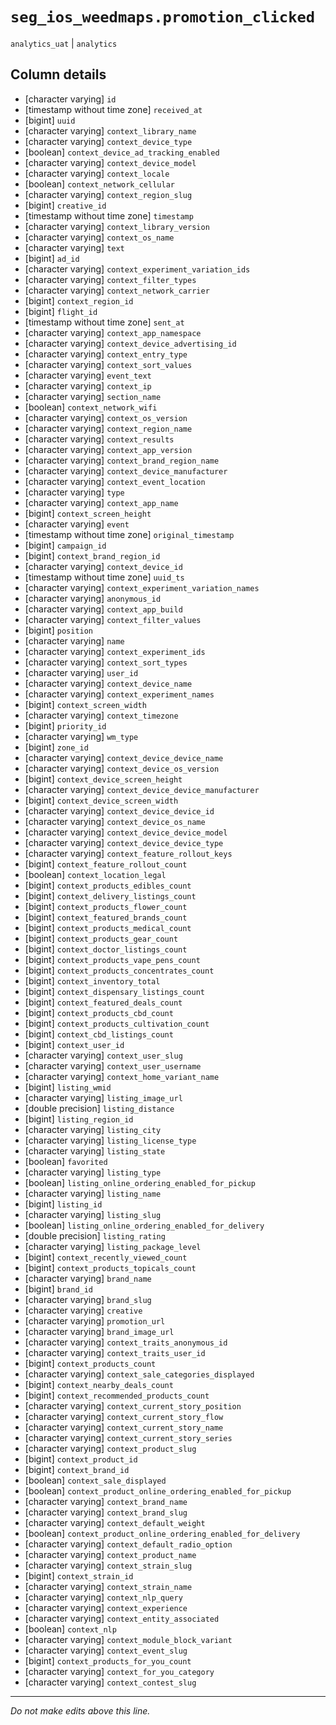# `seg_ios_weedmaps.promotion_clicked`
`analytics_uat` | `analytics`

## Column details
* [character varying] `id`
* [timestamp without time zone] `received_at`
* [bigint]    `uuid`
* [character varying] `context_library_name`
* [character varying] `context_device_type`
* [boolean]   `context_device_ad_tracking_enabled`
* [character varying] `context_device_model`
* [character varying] `context_locale`
* [boolean]   `context_network_cellular`
* [character varying] `context_region_slug`
* [bigint]    `creative_id`
* [timestamp without time zone] `timestamp`
* [character varying] `context_library_version`
* [character varying] `context_os_name`
* [character varying] `text`
* [bigint]    `ad_id`
* [character varying] `context_experiment_variation_ids`
* [character varying] `context_filter_types`
* [character varying] `context_network_carrier`
* [bigint]    `context_region_id`
* [bigint]    `flight_id`
* [timestamp without time zone] `sent_at`
* [character varying] `context_app_namespace`
* [character varying] `context_device_advertising_id`
* [character varying] `context_entry_type`
* [character varying] `context_sort_values`
* [character varying] `event_text`
* [character varying] `context_ip`
* [character varying] `section_name`
* [boolean]   `context_network_wifi`
* [character varying] `context_os_version`
* [character varying] `context_region_name`
* [character varying] `context_results`
* [character varying] `context_app_version`
* [character varying] `context_brand_region_name`
* [character varying] `context_device_manufacturer`
* [character varying] `context_event_location`
* [character varying] `type`
* [character varying] `context_app_name`
* [bigint]    `context_screen_height`
* [character varying] `event`
* [timestamp without time zone] `original_timestamp`
* [bigint]    `campaign_id`
* [bigint]    `context_brand_region_id`
* [character varying] `context_device_id`
* [timestamp without time zone] `uuid_ts`
* [character varying] `context_experiment_variation_names`
* [character varying] `anonymous_id`
* [character varying] `context_app_build`
* [character varying] `context_filter_values`
* [bigint]    `position`
* [character varying] `name`
* [character varying] `context_experiment_ids`
* [character varying] `context_sort_types`
* [character varying] `user_id`
* [character varying] `context_device_name`
* [character varying] `context_experiment_names`
* [bigint]    `context_screen_width`
* [character varying] `context_timezone`
* [bigint]    `priority_id`
* [character varying] `wm_type`
* [bigint]    `zone_id`
* [character varying] `context_device_device_name`
* [character varying] `context_device_os_version`
* [bigint]    `context_device_screen_height`
* [character varying] `context_device_device_manufacturer`
* [bigint]    `context_device_screen_width`
* [character varying] `context_device_device_id`
* [character varying] `context_device_os_name`
* [character varying] `context_device_device_model`
* [character varying] `context_device_device_type`
* [character varying] `context_feature_rollout_keys`
* [bigint]    `context_feature_rollout_count`
* [boolean]   `context_location_legal`
* [bigint]    `context_products_edibles_count`
* [bigint]    `context_delivery_listings_count`
* [bigint]    `context_products_flower_count`
* [bigint]    `context_featured_brands_count`
* [bigint]    `context_products_medical_count`
* [bigint]    `context_products_gear_count`
* [bigint]    `context_doctor_listings_count`
* [bigint]    `context_products_vape_pens_count`
* [bigint]    `context_products_concentrates_count`
* [bigint]    `context_inventory_total`
* [bigint]    `context_dispensary_listings_count`
* [bigint]    `context_featured_deals_count`
* [bigint]    `context_products_cbd_count`
* [bigint]    `context_products_cultivation_count`
* [bigint]    `context_cbd_listings_count`
* [bigint]    `context_user_id`
* [character varying] `context_user_slug`
* [character varying] `context_user_username`
* [character varying] `context_home_variant_name`
* [bigint]    `listing_wmid`
* [character varying] `listing_image_url`
* [double precision] `listing_distance`
* [bigint]    `listing_region_id`
* [character varying] `listing_city`
* [character varying] `listing_license_type`
* [character varying] `listing_state`
* [boolean]   `favorited`
* [character varying] `listing_type`
* [boolean]   `listing_online_ordering_enabled_for_pickup`
* [character varying] `listing_name`
* [bigint]    `listing_id`
* [character varying] `listing_slug`
* [boolean]   `listing_online_ordering_enabled_for_delivery`
* [double precision] `listing_rating`
* [character varying] `listing_package_level`
* [bigint]    `context_recently_viewed_count`
* [bigint]    `context_products_topicals_count`
* [character varying] `brand_name`
* [bigint]    `brand_id`
* [character varying] `brand_slug`
* [character varying] `creative`
* [character varying] `promotion_url`
* [character varying] `brand_image_url`
* [character varying] `context_traits_anonymous_id`
* [character varying] `context_traits_user_id`
* [bigint]    `context_products_count`
* [character varying] `context_sale_categories_displayed`
* [bigint]    `context_nearby_deals_count`
* [bigint]    `context_recommended_products_count`
* [character varying] `context_current_story_position`
* [character varying] `context_current_story_flow`
* [character varying] `context_current_story_name`
* [character varying] `context_current_story_series`
* [character varying] `context_product_slug`
* [bigint]    `context_product_id`
* [bigint]    `context_brand_id`
* [boolean]   `context_sale_displayed`
* [boolean]   `context_product_online_ordering_enabled_for_pickup`
* [character varying] `context_brand_name`
* [character varying] `context_brand_slug`
* [character varying] `context_default_weight`
* [boolean]   `context_product_online_ordering_enabled_for_delivery`
* [character varying] `context_default_radio_option`
* [character varying] `context_product_name`
* [character varying] `context_strain_slug`
* [bigint]    `context_strain_id`
* [character varying] `context_strain_name`
* [character varying] `context_nlp_query`
* [character varying] `context_experience`
* [character varying] `context_entity_associated`
* [boolean]   `context_nlp`
* [character varying] `context_module_block_variant`
* [character varying] `context_event_slug`
* [bigint]    `context_products_for_you_count`
* [character varying] `context_for_you_category`
* [character varying] `context_contest_slug`

-------------------------------------------------------------------------------
*Do not make edits above this line.*
